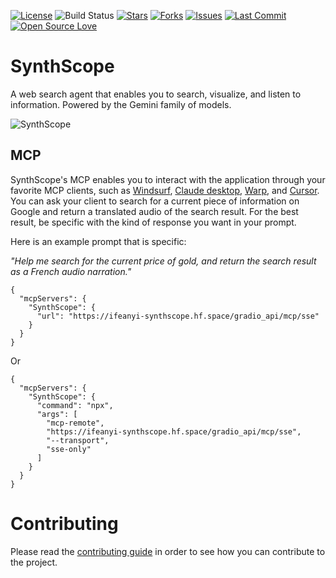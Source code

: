 [![License](https://img.shields.io/github/license/Ifeanyi55/SynthScope)](./LICENSE)
![Build Status](https://github.com/Ifeanyi55/SynthScope/actions/workflows/ci.yml/badge.svg)
[![Stars](https://img.shields.io/github/stars/Ifeanyi55/SynthScope?style=social)](https://github.com/Ifeanyi55/SynthScope/stargazers)
[![Forks](https://img.shields.io/github/forks/Ifeanyi55/SynthScope?style=social)](https://github.com/Ifeanyi55/SynthScope/network/members)
[![Issues](https://img.shields.io/github/issues/Ifeanyi55/SynthScope)](https://github.com/Ifeanyi55/SynthScope/issues)
[![Last Commit](https://img.shields.io/github/last-commit/Ifeanyi55/SynthScope)](https://github.com/Ifeanyi55/SynthScope/commits/main)
[![Open Source Love](https://badges.frapsoft.com/os/v1/open-source.svg?v=103)](https://github.com/Ifeanyi55/SynthScope)


# **SynthScope**

A web search agent that enables you to search, visualize, and listen to information. Powered by the Gemini family of models.

![SynthScope](SynthScope.gif)

## **MCP**

SynthScope's MCP enables you to interact with the application through your favorite MCP clients, such as [Windsurf](https://windsurf.com/), [Claude desktop](https://claude.ai/download), [Warp](https://www.warp.dev/?utm_source=google&utm_medium=search&utm_campaign=segment_ai_dev_tools_other&utm_term=best%20ai%20for%20code&gad_source=1&gad_campaignid=22880547260&gclid=CjwKCAjwk7DFBhBAEiwAeYbJscPzuFVXx0mHUo9m0yeC7Os2cLJTq7hztbLrOxE89MuBcCi2kh9bDhoC25sQAvD_BwE), and [Cursor](https://cursor.com/). You can ask your client to search for a current piece of information on Google and return a translated audio of the search result. For the best result, be specific with the kind of response you want in your prompt. 

Here is an example prompt that is specific:

*"Help me search for the current price of gold, and return the search result as a French audio narration."*

```
{
  "mcpServers": {
    "SynthScope": {
      "url": "https://ifeanyi-synthscope.hf.space/gradio_api/mcp/sse"
    }
  }
}
```
Or
```
{
  "mcpServers": {
    "SynthScope": {
      "command": "npx",
      "args": [
        "mcp-remote",
        "https://ifeanyi-synthscope.hf.space/gradio_api/mcp/sse",
        "--transport",
        "sse-only"
      ]
    }
  }
}
```

# **Contributing**

Please read the [contributing guide](CONTRIBUTING.md) in order to see how you can contribute to the project.
